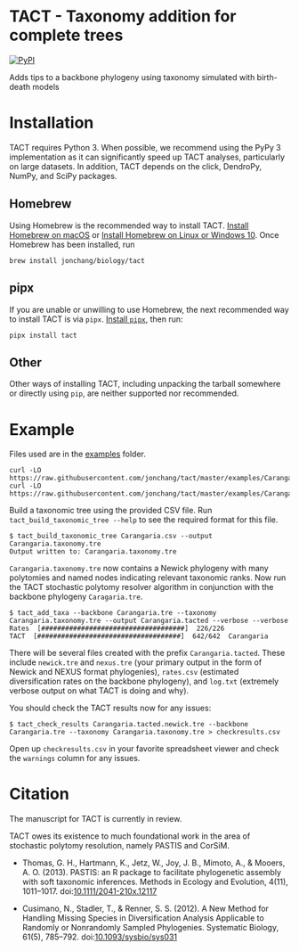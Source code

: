 # TACT - Taxonomy addition for complete trees

[![PyPI](https://img.shields.io/pypi/v/tact.svg)](https://pypi.org/project/tact/)

Adds tips to a backbone phylogeny using taxonomy simulated with birth-death models

# Installation

TACT requires Python 3. When possible, we recommend using the PyPy 3 implementation as it can significantly speed up TACT analyses, particularly on large datasets. In addition, TACT depends on the click, DendroPy, NumPy, and SciPy packages.

## Homebrew

Using Homebrew is the recommended way to install TACT. [Install Homebrew on macOS](https://brew.sh) or [Install Homebrew on Linux or Windows 10](https://docs.brew.sh/Homebrew-on-Linux). Once Homebrew has been installed, run

    brew install jonchang/biology/tact

## pipx

If you are unable or unwilling to use Homebrew, the next recommended way to install TACT is via `pipx`. [Install `pipx`](https://github.com/pipxproject/pipx#install-pipx), then run:

    pipx install tact

## Other

Other ways of installing TACT, including unpacking the tarball somewhere or directly using `pip`, are neither supported nor recommended.

# Example

Files used are in the [examples](https://github.com/jonchang/tact/tree/master/examples) folder.

```console
curl -LO https://raw.githubusercontent.com/jonchang/tact/master/examples/Carangaria.csv
curl -LO https://raw.githubusercontent.com/jonchang/tact/master/examples/Carangaria.tre
```

Build a taxonomic tree using the provided CSV file. Run `tact_build_taxonomic_tree --help` to see the required format for this file.

```console
$ tact_build_taxonomic_tree Carangaria.csv --output Carangaria.taxonomy.tre
Output written to: Carangaria.taxonomy.tre
```

`Carangaria.taxonomy.tre` now contains a Newick phylogeny with many polytomies and named nodes indicating relevant taxonomic ranks. Now run the TACT stochastic polytomy resolver algorithm in conjunction with the backbone phylogeny `Caragaria.tre`.

```console
$ tact_add_taxa --backbone Carangaria.tre --taxonomy Carangaria.taxonomy.tre --output Carangaria.tacted --verbose --verbose
Rates  [####################################]  226/226
TACT  [####################################]  642/642  Carangaria
```

There will be several files created with the prefix `Carangaria.tacted`. These include `newick.tre` and `nexus.tre` (your primary output in the form of Newick and NEXUS format phylogenies), `rates.csv` (estimated diversification rates on the backbone phylogeny), and `log.txt` (extremely verbose output on what TACT is doing and why).

You should check the TACT results now for any issues:

```console
$ tact_check_results Carangaria.tacted.newick.tre --backbone Carangaria.tre --taxonomy Carangaria.taxonomy.tre > checkresults.csv
```

Open up `checkresults.csv` in your favorite spreadsheet viewer and check the `warnings` column for any issues.

# Citation

The manuscript for TACT is currently in review.

TACT owes its existence to much foundational work in the area of stochastic polytomy resolution, namely PASTIS and CorSiM.

* Thomas, G. H., Hartmann, K., Jetz, W., Joy, J. B., Mimoto, A., & Mooers, A. O. (2013). PASTIS: an R package to facilitate phylogenetic assembly with soft taxonomic inferences. Methods in Ecology and Evolution, 4(11), 1011–1017. doi:[10.1111/2041-210x.12117](https://doi.org/10.1111/2041-210X.12117)

* Cusimano, N., Stadler, T., & Renner, S. S. (2012). A New Method for Handling Missing Species in Diversification Analysis Applicable to Randomly or Nonrandomly Sampled Phylogenies. Systematic Biology, 61(5), 785–792. doi:[10.1093/sysbio/sys031](https://doi.org/10.1093/sysbio/sys031)
